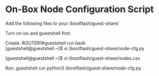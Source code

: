 # On-Box Node Configuration Script

Add the following files to your /bootflash/guest-share/

Turn on iox and guestshell first.

Create:
ROUTER1#guestshell run bash                                      
[guestshell@guestshell ~]$ vi /bootflash/guest-share/node-cfg.py

[guestshell@guestshell ~]$ vi /bootflash/guest-share/nodes.csv 

Run:
guestshell run python3 /bootflash/guest-share/node-cfg.py
